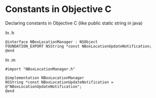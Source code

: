 # Constants in Objective C
Declaring constants in Objective C (like public static string in java)

In .h 
```objc
@interface NBoxLocationManager : NSObject
FOUNDATION_EXPORT NSString *const NBoxLocationUpdateNotification;
@end
```

In .m 
```objc
#import "NBoxLocationManager.h"

@implementation NBoxLocationManager
NSString *const NBoxLocationUpdateNotification = @"NBoxLocationUpdateNotification";
@end
```
